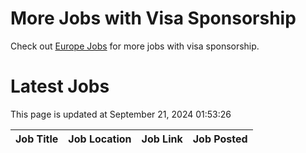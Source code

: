 # More Jobs with Visa Sponsorship

Check out [Europe Jobs](https://github.com/sureshparimi/europejobs#latest-jobs) for more jobs with visa sponsorship.

# Latest Jobs

This page is updated at September 21, 2024 01:53:26

| Job Title | Job Location | Job Link | Job Posted |
| --- | --- | --- | --- |
